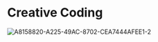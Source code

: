 # Creative Coding
 
![A8158820-A225-49AC-8702-CEA7444AFEE1-2](https://user-images.githubusercontent.com/93391058/198867840-1bda8733-1c95-4d3e-a19a-4c38f48a57ae.gif)
